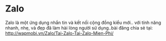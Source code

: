 Zalo
====

Zalo là một ứng dụng nhắn tin và kết nối cộng đồng kiểu mới.. với tính năng nhanh, nhẹ, và đẹp đã làm hài lòng người sử dụng..bài đăng chia sẻ tại: http://wapmobi.vn/Zalo/Tai-Zalo-Tai-Zalo-Mien-Phi/
